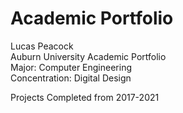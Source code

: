 # Academic Portfolio
Lucas Peacock<br />
Auburn University Academic Portfolio<br />
Major: Computer Engineering<br />
Concentration: Digital Design<br />

Projects Completed from 2017-2021
